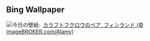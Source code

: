 ## Bing Wallpaper
![](https://www.bing.com/th?id=OHR.LaplandOwl_JA-JP2701506191_UHD.jpg&w=1000)今日の壁紙: &nbsp;[カラフトフクロウのペア, フィンランド (© imageBROKER.com/Alamy)](https://www.bing.com/th?id=OHR.LaplandOwl_JA-JP2701506191_UHD.jpg)
<br><br/>
